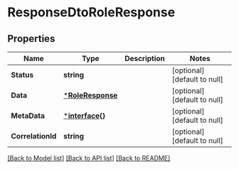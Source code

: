# ResponseDtoRoleResponse

## Properties
Name | Type | Description | Notes
------------ | ------------- | ------------- | -------------
**Status** | **string** |  | [optional] [default to null]
**Data** | [***RoleResponse**](RoleResponse.md) |  | [optional] [default to null]
**MetaData** | [***interface{}**](interface{}.md) |  | [optional] [default to null]
**CorrelationId** | **string** |  | [optional] [default to null]

[[Back to Model list]](../README.md#documentation-for-models) [[Back to API list]](../README.md#documentation-for-api-endpoints) [[Back to README]](../README.md)

